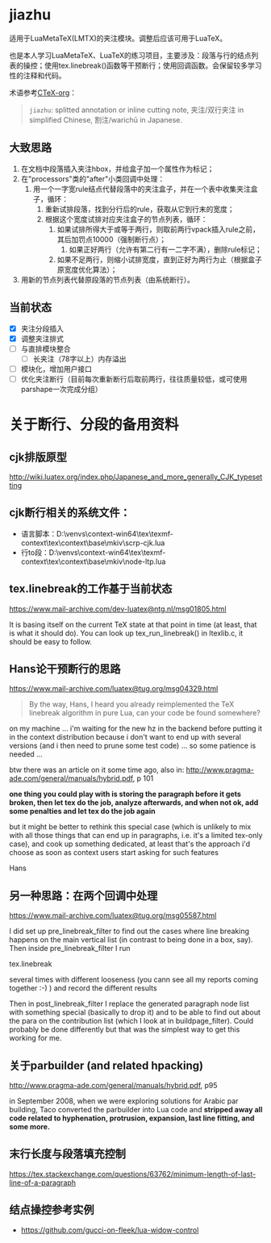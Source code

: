 
# jiazhu

适用于LuaMetaTeX(LMTX)的夹注模块。调整后应该可用于LuaTeX。

也是本人学习LuaMetaTeX、LuaTeX的练习项目，主要涉及：段落与行的结点列表的操控；使用tex.linebreak()函数等干预断行；使用回调函数。会保留较多学习性的注释和代码。

术语参考[CTeX-org](https://github.com/CTeX-org/ctex-kit/blob/master/jiazhu/jiazhu.dtx)：

> `jiazhu`: splitted annotation or
inline cutting note, 夹注/双行夹注 in simplified Chinese, 割注/warichū in Japanese.

## 大致思路

1. 在文档中段落插入夹注hbox，并给盒子加一个属性作为标记；
1. 在"processors"类的"after"小类回调中处理：
   1. 用一个一字宽rule结点代替段落中的夹注盒子，并在一个表中收集夹注盒子，循环：
      1. 重新试排段落，找到分行后的rule，获取从它到行末的宽度；
      1. 根据这个宽度试排对应夹注盒子的节点列表，循环：
         1. 如果试排所得大于或等于两行，则取前两行vpack插入rule之前，其后加罚点10000（强制断行点）；
            1. 如果正好两行（允许有第二行有一二字不满），删除rule标记；
         1. 如果不足两行，则缩小试排宽度，直到正好为两行为止（根据盒子原宽度优化算法）；
1. 用新的节点列表代替原段落的节点列表（由系统断行）。

## 当前状态

* [x] 夹注分段插入
* [x] 调整夹注排式
* [ ] 与直排模块整合
   * [ ] 长夹注（78字以上）内存溢出
* [ ] 模块化，增加用户接口
* [ ] 优化夹注断行（目前每次重新断行后取前两行，往往质量较低，或可使用parshape一次完成分组）

# 关于断行、分段的备用资料

## cjk排版原型

http://wiki.luatex.org/index.php/Japanese_and_more_generally_CJK_typesetting

## cjk断行相关的系统文件：

* 语言脚本：D:\venvs\context-win64\tex\texmf-context\tex\context\base\mkiv\scrp-cjk.lua
* 行to段：D:\venvs\context-win64\tex\texmf-context\tex\context\base\mkiv\node-ltp.lua


## tex.linebreak的工作基于当前状态

https://www.mail-archive.com/dev-luatex@ntg.nl/msg01805.html

It is basing itself on the current TeX state at that point in time (at least, that is what it should do). You can look up tex_run_linebreak() in ltexlib.c, it should be easy to follow.

## Hans论干预断行的思路

https://www.mail-archive.com/luatex@tug.org/msg04329.html

> By the way, Hans, I heard you already reimplemented the TeX linebreak algorithm in pure Lua, can your code be found somewhere?

on my machine ... i'm waiting for the new hz in the backend before putting it in the context distribution because i don't want to end up with several versions (and i then need to prune some test code) ... so some patience is needed ...

btw there was an article on it some time ago, also in: http://www.pragma-ade.com/general/manuals/hybrid.pdf, p 101

**one thing you could play with is storing the paragraph before it gets broken, then let tex do the job, analyze afterwards, and when not ok, add some penalties and let tex do the job again**

but it might be better to rethink this special case (which is unlikely to mix with all those things that can end up in paragraphs, i.e. it's a limited tex-only case), and cook up something dedicated, at least that's the approach i'd choose as soon as context users start asking for such features

Hans

## 另一种思路：在两个回调中处理

https://www.mail-archive.com/luatex@tug.org/msg05587.html

I did set up pre_linebreak_filter to find out the cases where line breaking happens on the main vertical list (in contrast to being done in a box, say). Then inside pre_linebreak_filter I run

   tex.linebreak

several times with different looseness (you cann see all my reports coming together :-) ) and record the different results

Then in post_linebreak_filter I replace the generated paragraph node list with something special (basically to drop it) and to be able to find out about the para on the contribution list (which I look at in buildpage_filter). Could probably be done differently but that was the simplest way to get this working for me.

## 关于parbuilder (and related hpacking)

http://www.pragma-ade.com/general/manuals/hybrid.pdf, p95

in September 2008, when we were exploring solutions for Arabic par building, Taco converted the parbuilder into Lua code and **stripped away all code related to hyphenation, protrusion, expansion, last line fitting, and some more.**

## 末行长度与段落填充控制

https://tex.stackexchange.com/questions/63762/minimum-length-of-last-line-of-a-paragraph

## 结点操控参考实例

* https://github.com/gucci-on-fleek/lua-widow-control



